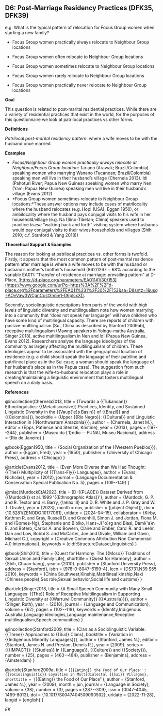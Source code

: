 
## D6: Post-Marriage Residency Practices (DFK35, DFK39)

e.g. What is the typical pattern of relocation for Focus Group women when starting a new family? 



- Focus Group women practically always relocate to Neighbour Group locations 

- Focus Group women often relocate to Neighbour Group locations 

- Focus Group women sometimes relocate to Neighbour Group locations 

- Focus Group women rarely relocate to Neighbour Group locations 

- Focus Group women practically never relocate to Neighbour Group locations 



**Goal**

This question is related to post-marital residential practices. While there are a variety of residential practices that exist in the world, for the purposes of this questionnaire we look at patrilocal practices vs other forms.



**Definitions**

*Patrilocal post-marital residency pattern*: where a wife moves to be with the husband once married.



**Examples**

- *Focus/Neighbour Group women practically always relocate at Neighbour/Focus Group location*: Tariano (Arawak; Brazil/Colombia) speaking women who marrying Wanano (Tucanoan; Brazil/Colombia) speaking men will live in their husband’s village (Chernela 2013). Idi (Pahoturi River; Papua New Guinea) speaking women who marry Nen (Yam; Papua New Guinea) speaking men will live in their husband’s village (Evans 2012).
- *Focus Group women sometimes relocate to Neighbour Group locations:*These answer options may include cases of matrilocality where the husband relocates (e.g. Hopi (USA), Eggan 1950), or ambilocality where the husband pays conjugal visits to his wife in her household/village (e.g. Na (Sino-Tibetan; China) speakers used to practice *tisese* “walking back and forth” visiting system where husbands would pay conjugal visits to their wives households and villages (Shih 2010; c.f. Stanford & Yang 2018))




**Theoretical Support & Examples**

The reason for looking at patrilocal practices vs. other forms is twofold. Firstly, it appears that the most common pattern of post-marital residence pattern after marriage is where a wife moves to be with the husband or husband’s mother’s brother’s household (862/1267 = 68% according to the variable EA011: “Transfer of residence at marriage: prevailing pattern” at D-Place,[ ](https://www.google.com/url?q=https%3A%2F%2Fd-place.org%2Fparameters%2FEA011%231%2F30%2F153&sa=D&sntz=1&usg=AOvVaw3WCgnCost3m5e1-G6plcxX)[https://d-place.org/parameters/EA011#1/30/153](https://www.google.com/url?q=https%3A%2F%2Fd-place.org%2Fparameters%2FEA011%231%2F30%2F153&sa=D&sntz=1&usg=AOvVaw3WCgnCost3m5e1-G6plcxX)).



Secondly, sociolinguistic descriptions from parts of the world with high levels of linguistic diversity and multilingualism note how women marrying into a community that “does not speak her language” will have children who have some kind of multilingual capacity. There are reports of children with passive multilingualism (Sui, China as described by Stanford 2009ab), receptive multilingualism (Mawng speakers in Yolngu-matha Australia, Singer 2018), active multilingualism in Nen and Idi (Papua New Guinea, Evans 2012). Researchers analyse the language ideologies of the community as largely affecting the multilingualism of children. These ideologies appear to be associated with the geographical location of residence (e.g. a child should speak the language of their patriline and patrilineal place as in the Sui case; a woman should speak the language of her husband’s place as in the Papua case). The suggestion from such research is that the wife-to-husband relocation plays a role in creating/maintaining a linguistic environment that fosters multilingual speech on a daily basis.


**References**

@incollection{Chernela2013,
  title = {Towards a {{Tukanoan}} Ethnolinguistics: {{Metadiscursive}} Practices, Identity, and Sustained Linguistic Diversity in the {{Vaup{\'e}s Basin}} of {{Brazil}} and {{Colombia}}},
  booktitle = {Upper {{Rio Negro}}: {{Cultural}} and Linguistic Interaction in {{Northwestern Amazonia}}},
  author = {Chernela, Janet M.},
  editor = {Epps, Patience and Stenzel, Kristine},
  year = {2013},
  pages = {197--244},
  publisher = {Museu do {\'I}ndio -- FUNAI, Museu Nacional},
  address = {Rio de Janeiro}
}

@book{Eggan1950,
  title = {Social Organization of the {{Western Pueblos}}},
  author = {Eggan, Fred},
  year = {1950},
  publisher = {University of Chicago Press},
  address = {Chicago}
}

@article{Evans2012,
  title = {Even More Diverse than We Had Thought: {{The}} Multiplicity of {{Trans-Fly}} Languages},
  author = {Evans, Nicholas},
  year = {2012},
  journal = {Language Documentation \& Conservation Special Publication No. 5},
  pages = {109--149}
}

@misc{MurdockEtAl2023,
  title = {D-{{PLACE}} Dataset Derived from {{Murdock}} et al. 1999 '{{Ethnographic Atlas}}'},
  author = {Murdock, G. P. and R. Textor and H. Barry, {\relax III} and D. R. White and J. P. Gray and W. T. Divale},
  year = {2023},
  month = nov,
  publisher = {[object Object]},
  doi = {10.5281/ZENODO.10177061},
  urldate = {2024-04-15},
  collaborator = {Kirby, Kathryn R. and Gray, Russell D. and Greenhill, Simon J. and Jordan, Fiona M. and {Gomes-Ng}, Stephanie and Bibiko, Hans-J{\"o}rg and Blasi, Dami{\'a}n E. and Botero, Carlos A. and Bowern, Claire and Ember, Carol R. and Leehr, Dan and Low, Bobbi S. and McCarter, Joe and Divale, William and Gavin, Michael C.},
  copyright = {Creative Commons Attribution Non Commercial 4.0 International},
  keywords = {cldf:StructureDataset,linguistics}
}

@book{Shih2010,
  title = {Quest for Harmony: The {{Moso}} Traditions of Sexual Union and Family Life},
  shorttitle = {Quest for Harmony},
  author = {Shih, Chuan-kang},
  year = {2010},
  publisher = {Stanford University Press},
  address = {Stanford},
  isbn = {978-0-8047-6199-4},
  lccn = {DS731.N39 S55 2010},
  keywords = {China Southwest,Kinship,Matrilineal kinship,Naxi (Chinese people),Sex role,Sexual behavior,Social life and customs}
}

@article{Singer2018,
  title = {A Small Speech Community with Many Small Languages: {{The}} Role of Receptive Multilingualism in Supporting Linguistic Diversity at {{Warruwi Community}} ({{Australia}})},
  author = {Singer, Ruth},
  year = {2018},
  journal = {Language and Communication},
  volume = {62},
  pages = {102--118},
  keywords = {Identity,Indigenous Australia,Language ideologies,Language maintenance,Receptive multilingualism,Speech communities}
}

@incollection{Stanford2009,
  title = {Clan as a Sociolinguistic Variable: {{Three}} Approaches to {{Sui}} Clans},
  booktitle = {Variation in {{Indigenous Minority Languages}}},
  author = {Stanford, James N.},
  editor = {Stanford, James N. and Preston, Dennis R.},
  year = {2009},
  series = {{{IMPACT}}: {{Studies}} in {{Language}}, {{Culture}} and {{Society}}},
  number = {25},
  pages = {463--484},
  publisher = {Benjamins},
  address = {Amsterdam}
}

@article{Stanford2009a,
  title = {``{{Eating}} the Food of Our Place'': {{Sociolinguistic}} Loyalties in Multidialectal {{Sui}} Villages},
  shorttitle = {``{{Eating}} the Food of Our Place''},
  author = {Stanford, James N.},
  year = {2009},
  month = jun,
  journal = {Language in Society},
  volume = {38},
  number = {3},
  pages = {287--309},
  issn = {0047-4045, 1469-8013},
  doi = {10.1017/S0047404509090502},
  urldate = {2022-11-28},
  langid = {english}
}



*EK*
